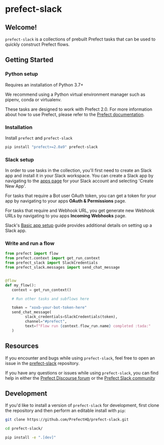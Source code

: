 # prefect-slack

## Welcome!

`prefect-slack` is a collections of prebuilt Prefect tasks that can be used to quickly construct Prefect flows.

## Getting Started

### Python setup

Requires an installation of Python 3.7+

We recommend using a Python virtual environment manager such as pipenv, conda or virtualenv.

These tasks are designed to work with Prefect 2.0. For more information about how to use Prefect, please refer to the [Prefect documentation](https://orion-docs.prefect.io/).

### Installation

Install `prefect` and `prefect-slack`

```bash
pip install "prefect>=2.0a9" prefect-slack
```

### Slack setup

In order to use tasks in the collection, you'll first need to create an Slack app and install it in your Slack workspace. You can create a Slack app by navigating to the [apps page](https://api.slack.com/apps) for your Slack account and selecting 'Create New App'.

For tasks that require a Bot user OAuth token, you can get a token for your app by navigating to your apps __OAuth & Permissions__ page.

For tasks that require and Webhook URL, you get generate new Webhook URLs by navigating to you apps __Incoming Webhooks__ page.

Slack's [Basic app setup](https://api.slack.com/authentication/basics) guide provides additional details on setting up a Slack app.

### Write and run a flow

```python
from prefect import flow
from prefect.context import get_run_context
from prefect_slack import SlackCredentials
from prefect_slack.messages import send_chat_message


@flow
def my_flow():
   context = get_run_context()

   # Run other tasks and subflows here

   token = "xoxb-your-bot-token-here"
   send_chat_message(
         slack_credentials=SlackCredentials(token),
         channel="#prefect",
         text=f"Flow run {context.flow_run.name} completed :tada:"
   )
```

## Resources

If you encounter and bugs while using `prefect-slack`, feel free to open an issue in the [prefect-slack](https://github.com/PrefectHQ/prefect-slack) repository.

If you have any questions or issues while using `prefect-slack`, you can find help in either the [Prefect Discourse forum](https://discourse.prefect.io/) or the [Prefect Slack community](https://prefect.io/slack)

## Development

If you'd like to install a version of `prefect-slack` for development, first clone the repository and then perform an editable install with `pip`:

```bash
git clone https://github.com/PrefectHQ/prefect-slack.git

cd prefect-slack/

pip install -e ".[dev]"
```
